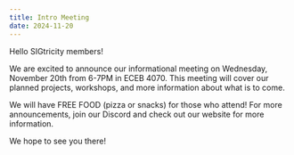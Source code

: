 ```yaml
---
title: Intro Meeting
date: 2024-11-20
---
```


Hello SIGtricity members!

We are excited to announce our informational meeting on Wednesday, November 20th from 6-7PM in ECEB 4070. This meeting will cover our planned projects, workshops, and more information about what is to come. 

We will have FREE FOOD (pizza or snacks) for those who attend! For more announcements, join our Discord and check out our website for more information.

We hope to see you there!
